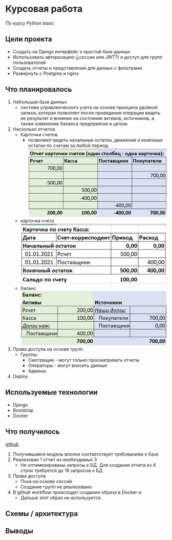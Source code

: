 # Курсовая работа

*По курсу Python basic*

## Цели проекта

- Создать на Django интерфейс к простой базе данных
- Использовать авторизацию *(¿сессии или JWT?)* и доступ для групп пользователей
- Создать отчеты и представления для данных с фильтрами
- Развернуть с Postgres и nginx

## Что планировалось

1. Небольшая база данных
    - система управленческого учета на основе принципа двойной записи,
      которая позволяет после проведения операции видеть ее результат 
      и влияние на состояние активов, источников, а также изменение 
      баланса предприятия в целом.
2. Несколько отчетов
    - Карточки счетов.
        - позволяют видеть начальные остатки, движения и конечные остатки по счетам за любой период.
        ![Report-Cards](doc/coursework/Report-Cards.png)
    - карточка счета
      ![Report-ACard](doc/coursework/Report-ACard.png)
    - баланс
      ![Report-balance](doc/coursework/Report-balance.png)
3. Права доступа на основе групп
    - Группы:
        - Смотрящие - могут только просматривать отчеты
        - Операторы - могут вносить данные
        - Админы
4. Deploy

## Используемые технологии

- Django
- Bootstrap
- Docker

## Что получилось

[github](https://github.com/shaj/balukaa/tree/OTUS)

1. Получившаяся модель вполне соответствует требованиям к базе
2. Реализован 1 отчет из необходимых 3
    - Не оптимизированы запросы к БД. Для создания отчета из 4 строк требуется до 18 запросов к БД
3. Права доступа
    - Пока на основе сессий
    - Создание групп не реализовано
4. В github workflow происходит создание образа в Docker-е
    - Дальше этот образ не используется.

## Схемы / архитектура



## Выводы

